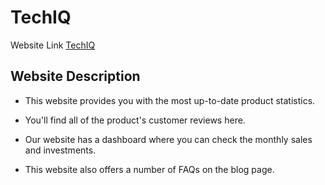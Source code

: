 # TechIQ

Website Link [TechIQ](https://techiq.netlify.app/)

## Website Description

- This website provides you with the most up-to-date product statistics.

- You'll find all of the product's customer reviews here.

- Our website has a dashboard where you can check the monthly sales and investments.

- This website also offers a number of FAQs on the blog page.
